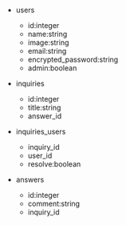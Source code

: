 * users
  * id:integer
  * name:string
  * image:string
  * email:string
  * encrypted_password:string
  * admin:boolean

* inquiries
  * id:integer
  * title:string
  * answer_id

* inquiries_users
  * inquiry_id
  * user_id
  * resolve:boolean

* answers
  * id:integer
  * comment:string
  * inquiry_id
